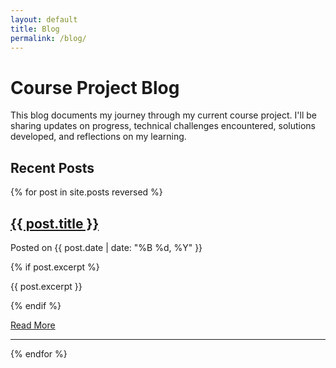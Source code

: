 ```yaml
---
layout: default
title: Blog
permalink: /blog/
---
```


# Course Project Blog

This blog documents my journey through my current course project. I'll be sharing updates on progress, technical challenges encountered, solutions developed, and reflections on my learning.

## Recent Posts

{% for post in site.posts reversed %}
<div class="post-preview">
  <h2><a href="{{ post.url | relative_url }}">{{ post.title }}</a></h2>
  <p class="post-meta">
    Posted on {{ post.date | date: "%B %d, %Y" }}
  </p>
  
  {% if post.excerpt %}
    <p>{{ post.excerpt }}</p>
  {% endif %}
  
  <a href="{{ post.url | relative_url }}" class="read-more">Read More</a>
</div>
<hr>
{% endfor %}


